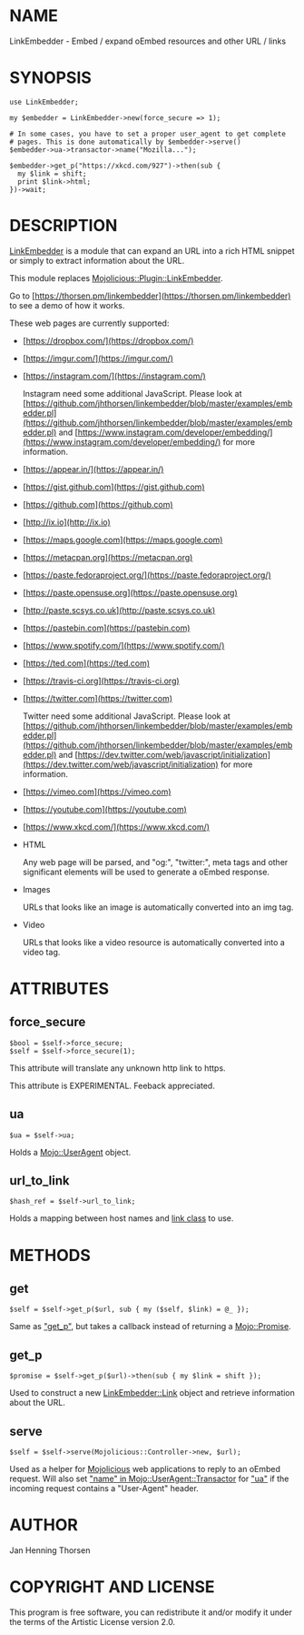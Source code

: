 # NAME

LinkEmbedder - Embed / expand oEmbed resources and other URL / links

# SYNOPSIS

    use LinkEmbedder;

    my $embedder = LinkEmbedder->new(force_secure => 1);

    # In some cases, you have to set a proper user_agent to get complete
    # pages. This is done automatically by $embedder->serve()
    $embedder->ua->transactor->name("Mozilla...");

    $embedder->get_p("https://xkcd.com/927")->then(sub {
      my $link = shift;
      print $link->html;
    })->wait;

# DESCRIPTION

[LinkEmbedder](https://metacpan.org/pod/LinkEmbedder) is a module that can expand an URL into a rich HTML snippet or
simply to extract information about the URL.

This module replaces [Mojolicious::Plugin::LinkEmbedder](https://metacpan.org/pod/Mojolicious%3A%3APlugin%3A%3ALinkEmbedder).

Go to [https://thorsen.pm/linkembedder](https://thorsen.pm/linkembedder) to see a demo of how it works.

These web pages are currently supported:

- [https://dropbox.com/](https://dropbox.com/)
- [https://imgur.com/](https://imgur.com/)
- [https://instagram.com/](https://instagram.com/)

    Instagram need some additional JavaScript. Please look at
    [https://github.com/jhthorsen/linkembedder/blob/master/examples/embedder.pl](https://github.com/jhthorsen/linkembedder/blob/master/examples/embedder.pl) and
    [https://www.instagram.com/developer/embedding/](https://www.instagram.com/developer/embedding/)
    for more information.

- [https://appear.in/](https://appear.in/)
- [https://gist.github.com](https://gist.github.com)
- [https://github.com](https://github.com)
- [http://ix.io](http://ix.io)
- [https://maps.google.com](https://maps.google.com)
- [https://metacpan.org](https://metacpan.org)
- [https://paste.fedoraproject.org/](https://paste.fedoraproject.org/)
- [https://paste.opensuse.org](https://paste.opensuse.org)
- [http://paste.scsys.co.uk](http://paste.scsys.co.uk)
- [https://pastebin.com](https://pastebin.com)
- [https://www.spotify.com/](https://www.spotify.com/)
- [https://ted.com](https://ted.com)
- [https://travis-ci.org](https://travis-ci.org)
- [https://twitter.com](https://twitter.com)

    Twitter need some additional JavaScript. Please look at
    [https://github.com/jhthorsen/linkembedder/blob/master/examples/embedder.pl](https://github.com/jhthorsen/linkembedder/blob/master/examples/embedder.pl) and
    [https://dev.twitter.com/web/javascript/initialization](https://dev.twitter.com/web/javascript/initialization)
    for more information.

- [https://vimeo.com](https://vimeo.com)
- [https://youtube.com](https://youtube.com)
- [https://www.xkcd.com/](https://www.xkcd.com/)
- HTML

    Any web page will be parsed, and "og:", "twitter:", meta tags and other
    significant elements will be used to generate a oEmbed response.

- Images

    URLs that looks like an image is automatically converted into an img tag.

- Video

    URLs that looks like a video resource is automatically converted into a video tag.

# ATTRIBUTES

## force\_secure

    $bool = $self->force_secure;
    $self = $self->force_secure(1);

This attribute will translate any unknown http link to https.

This attribute is EXPERIMENTAL. Feeback appreciated.

## ua

    $ua = $self->ua;

Holds a [Mojo::UserAgent](https://metacpan.org/pod/Mojo%3A%3AUserAgent) object.

## url\_to\_link

    $hash_ref = $self->url_to_link;

Holds a mapping between host names and [link class](https://metacpan.org/pod/LinkEmbedder%3A%3ALink) to use.

# METHODS

## get

    $self = $self->get_p($url, sub { my ($self, $link) = @_ });

Same as ["get\_p"](#get_p), but takes a callback instead of returning a [Mojo::Promise](https://metacpan.org/pod/Mojo%3A%3APromise).

## get\_p

    $promise = $self->get_p($url)->then(sub { my $link = shift });

Used to construct a new [LinkEmbedder::Link](https://metacpan.org/pod/LinkEmbedder%3A%3ALink) object and retrieve information
about the URL.

## serve

    $self = $self->serve(Mojolicious::Controller->new, $url);

Used as a helper for [Mojolicious](https://metacpan.org/pod/Mojolicious) web applications to reply to an oEmbed
request. Will also set ["name" in Mojo::UserAgent::Transactor](https://metacpan.org/pod/Mojo%3A%3AUserAgent%3A%3ATransactor#name) for ["ua"](#ua) if
the incoming request contains a "User-Agent" header.

# AUTHOR

Jan Henning Thorsen

# COPYRIGHT AND LICENSE

This program is free software, you can redistribute it and/or modify it under
the terms of the Artistic License version 2.0.
